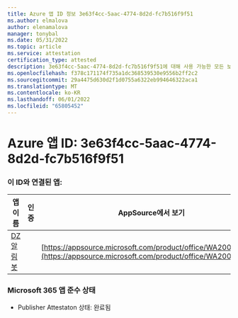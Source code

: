 ```yaml
---
title: Azure 앱 ID 정보 3e63f4cc-5aac-4774-8d2d-fc7b516f9f51
ms.author: elmalova
author: elenamalova
manager: tonybal
ms.date: 05/31/2022
ms.topic: article
ms.service: attestation
certification_type: attested
description: 3e63f4cc-5aac-4774-8d2d-fc7b516f9f51에 대해 사용 가능한 모든 보안 및 규정 준수 정보입니다.
ms.openlocfilehash: f378c171174f735a1dc368539530e9556b2ff2c2
ms.sourcegitcommit: 29a4475d630d2f1d0755a6322eb994646322aca1
ms.translationtype: MT
ms.contentlocale: ko-KR
ms.lasthandoff: 06/01/2022
ms.locfileid: "65805452"
---
```

# <a name="azure-app-id-3e63f4cc-5aac-4774-8d2d-fc7b516f9f51"></a>Azure 앱 ID: 3e63f4cc-5aac-4774-8d2d-fc7b516f9f51


### <a name="apps-associated-with-this-id"></a>이 ID와 연결된 앱:
| **앱 이름** | **인증** | **AppSource에서 보기** |
|--------------|---------------|-----------------------|
| [DZ 알림 봇](../forward/WA200003839.md) |  | [https://appsource.microsoft.com/product/office/WA200003839](https://appsource.microsoft.com/product/office/WA200003839) |

### <a name="microsoft-365-app-compliance-status"></a>Microsoft 365 앱 준수 상태
- Publisher Attestaton 상태: 완료됨
